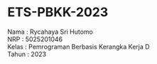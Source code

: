 # ETS-PBKK-2023

Nama : Rycahaya Sri Hutomo<br>
NRP : 5025201046<br>
Kelas : Pemrograman Berbasis Kerangka Kerja D<br>
Tahun : 2023